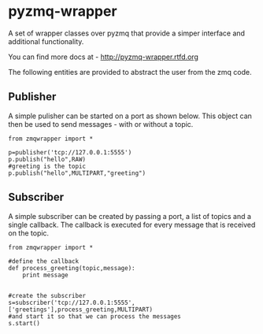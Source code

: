 pyzmq-wrapper
=============

A set of wrapper classes over pyzmq that provide a simper interface and additional functionality.

You can find more docs at - http://pyzmq-wrapper.rtfd.org

The following entities are provided to abstract the user from the zmq code.

Publisher
---------

A simple pulisher can be started on a port as shown below. This object can then be used to send
messages - with or without a topic.

    from zmqwrapper import * 
    
    p=publisher('tcp://127.0.0.1:5555')
    p.publish("hello",RAW)
    #greeting is the topic
    p.publish("hello",MULTIPART,"greeting")
    
    
Subscriber
----------

A simple subscriber can be created by passing a port, a list of topics and a single callback. The callback is executed
for every message that is received on the topic.


    from zmqwrapper import *
    
    #define the callback
    def process_greeting(topic,message):
        print message
        
    
    #create the subscriber
    s=subscriber('tcp://127.0.0.1:5555',['greetings'],process_greeting,MULTIPART)
    #and start it so that we can process the messages
    s.start()
    
